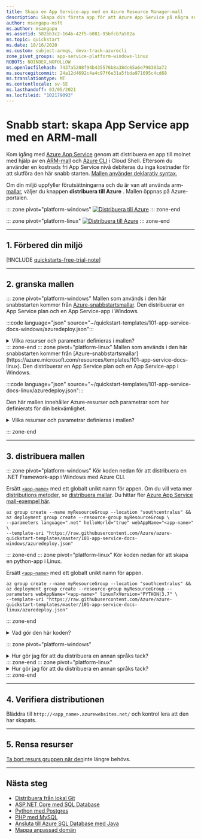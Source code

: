```yaml
---
title: Skapa en App Service-app med en Azure Resource Manager-mall
description: Skapa din första app för att Azure App Service på några sekunder med hjälp av en Azure Resource Manager-mall (ARM-mall), som är en av många sätt att distribuera till App Service.
author: msangapu-msft
ms.author: msangapu
ms.assetid: 582bb3c2-164b-42f5-b081-95bfcb7a502a
ms.topic: quickstart
ms.date: 10/16/2020
ms.custom: subject-armqs, devx-track-azurecli
zone_pivot_groups: app-service-platform-windows-linux
ROBOTS: NOINDEX,NOFOLLOW
ms.openlocfilehash: 7437a5208f94b435576b8a38dc65a6e798303a72
ms.sourcegitcommit: 24a12d4692c4a4c97f6e31a5fbda971695c4cd68
ms.translationtype: MT
ms.contentlocale: sv-SE
ms.lasthandoff: 03/05/2021
ms.locfileid: "102179093"
---
```

# <a name="quickstart-create-app-service-app-using-an-arm-template"></a>Snabb start: skapa App Service app med en ARM-mall

Kom igång med [Azure App Service](overview.md) genom att distribuera en app till molnet med hjälp av en <abbr title="En JSON-fil som definierar en eller flera Azure-resurser och beroenden mellan de distribuerade resurserna i deklarativt. Mallen kan användas för att distribuera resurserna på ett konsekvent sätt och upprepade gånger.">ARM-mall</abbr> och [Azure CLI](/cli/azure/get-started-with-azure-cli) i Cloud Shell. Eftersom du använder en kostnads fri App Service nivå debiteras du inga kostnader för att slutföra den här snabb starten. <abbr title="I deklarativ syntax beskriver du din avsedda distribution utan att skriva sekvensen med programmeringskommandon för att skapa den.">Mallen använder deklarativ syntax.</abbr>

 Om din miljö uppfyller förutsättningarna och du är van att använda arm- [mallar](../azure-resource-manager/templates/overview.md), väljer du knappen **distribuera till Azure** . Mallen öppnas på Azure-portalen.

::: zone pivot="platform-windows"
[![Distribuera till Azure](../media/template-deployments/deploy-to-azure.svg)](https://portal.azure.com/#create/Microsoft.Template/uri/https%3A%2F%2Fraw.githubusercontent.com%2FAzure%2Fazure-quickstart-templates%2Fmaster%2F101-app-service-docs-windows%2Fazuredeploy.json)
::: zone-end

::: zone pivot="platform-linux"
[![Distribuera till Azure](../media/template-deployments/deploy-to-azure.svg)](https://portal.azure.com/#create/Microsoft.Template/uri/https%3A%2F%2Fraw.githubusercontent.com%2FAzure%2Fazure-quickstart-templates%2Fmaster%2F101-app-service-docs-linux%2Fazuredeploy.json)
::: zone-end

<hr/>

## <a name="1-prepare-your-environment"></a>1. Förbered din miljö

[!INCLUDE [quickstarts-free-trial-note](../../includes/quickstarts-free-trial-note.md)]

<hr/>

## <a name="2-review-the-template"></a>2. granska mallen

::: zone pivot="platform-windows"
Mallen som används i den här snabbstarten kommer från [Azure-snabbstartsmallar](https://azure.microsoft.com/resources/templates/101-app-service-docs-windows). Den distribuerar en App Service plan och en App Service-app i Windows.

:::code language="json" source="~/quickstart-templates/101-app-service-docs-windows/azuredeploy.json":::

<details>
<summary>Vilka resurser och parametrar definieras i mallen?</summary>

Två Azure-resurser definieras i mallen:

* [**Microsoft. Web/Server grupper**](/azure/templates/microsoft.web/serverfarms): skapa en app service plan.
* [**Microsoft. Web/Sites**](/azure/templates/microsoft.web/sites): skapa en app service-app.

Följande tabell innehåller standard parametrar och deras beskrivningar:

| Parametrar | Typ    | Standardvärde                | Beskrivning |
|------------|---------|------------------------------|-------------|
| webAppName | sträng  | "webApp- **[`<uniqueString>`](../azure-resource-manager/templates/template-functions-string.md#uniquestring)** " | Appnamn |
| location   | sträng  | "[[resourceGroup (). location](../azure-resource-manager/templates/template-functions-resource.md#resourcegroup)]" | App-region |
| sku        | sträng  | F1                         | Instans storlek (F1 = kostnads fri nivå) |
| language   | sträng  | Studio                       | Programmerings språks tack (.net, php, Node, HTML) |
| Projektet | boolean | Falskt                        | True = distribuera "Hello World"-appen |
| Repo    | sträng  | " "                          | Extern git-lagrings platsen (valfritt) |

---

</details>
::: zone-end
::: zone pivot="platform-linux"
Mallen som används i den här snabbstarten kommer från [Azure-snabbstartsmallar](https://azure.microsoft.com/resources/templates/101-app-service-docs-linux). Den distribuerar en App Service plan och en App Service-app i Windows.

:::code language="json" source="~/quickstart-templates/101-app-service-docs-linux/azuredeploy.json":::

Den här mallen innehåller Azure-resurser och parametrar som har definierats för din bekvämlighet.

<details>
<summary>Vilka resurser och parametrar definieras i mallen?</summary>

Två Azure-resurser definieras i mallen:

* [**Microsoft. Web/Server grupper**](/azure/templates/microsoft.web/serverfarms): skapa en app service plan.
* [**Microsoft. Web/Sites**](/azure/templates/microsoft.web/sites): skapa en app service-app.

Följande tabell innehåller standard parametrar och deras beskrivningar:

| Parametrar | Typ    | Standardvärde                | Beskrivning |
|------------|---------|------------------------------|-------------|
| webAppName | sträng  | "webApp- **[`<uniqueString>`](../azure-resource-manager/templates/template-functions-string.md#uniquestring)** " | Appnamn |
| location   | sträng  | "[[resourceGroup (). location](../azure-resource-manager/templates/template-functions-resource.md#resourcegroup)]" | App-region |
| sku        | sträng  | F1                         | Instans storlek (F1 = kostnads fri nivå) |
| linuxFxVersion   | sträng  | "DOTNETCORE&#124;3,0        | "&#124; version av programmerings språks stack" |
| Repo    | sträng  | " "                          | Extern git-lagrings platsen (valfritt) |

---

</details>

::: zone-end

<hr/>

## <a name="3-deploy-the-template"></a>3. distribuera mallen

::: zone pivot="platform-windows"
Kör koden nedan för att distribuera en .NET Framework-app i Windows med Azure CLI. 

Ersätt <abbr title="Giltiga tecken tecken är `a-z` , `0-9` och `-` .">`<app-name>`</abbr> med ett globalt unikt namn för appen. Om du vill veta mer <abbr title="Du kan också använda Azure Portal, Azure PowerShell och REST API.">distributions metoder</abbr>, se [distribuera mallar](../azure-resource-manager/templates/deploy-powershell.md). Du hittar fler [Azure App Service mall-exempel här](https://azure.microsoft.com/resources/templates/?resourceType=Microsoft.Sites).

```azurecli-interactive
az group create --name myResourceGroup --location "southcentralus" &&
az deployment group create --resource-group myResourceGroup \
--parameters language=".net" helloWorld="true" webAppName="<app-name>" \
--template-uri "https://raw.githubusercontent.com/Azure/azure-quickstart-templates/master/101-app-service-docs-windows/azuredeploy.json"
```
::: zone-end
::: zone pivot="platform-linux"
Kör koden nedan för att skapa en python-app i Linux. 

Ersätt <abbr title="Giltiga tecken tecken är `a-z` , `0-9` och `-` .">`<app-name>`</abbr> med ett globalt unikt namn för appen.

```azurecli-interactive
az group create --name myResourceGroup --location "southcentralus" &&
az deployment group create --resource-group myResourceGroup --parameters webAppName="<app-name>" linuxFxVersion="PYTHON|3.7" \
--template-uri "https://raw.githubusercontent.com/Azure/azure-quickstart-templates/master/101-app-service-docs-linux/azuredeploy.json"
```
::: zone-end

<details>
<summary>Vad gör den här koden?</summary>
<p>Kommandona utför följande åtgärder:</p>
<ul>
<li>Skapa en standard <abbr title="En logisk behållare för relaterade Azure-resurser som du kan hantera som en enhet.">Resursgrupp</abbr>.</li>
<li>Skapa en standard <abbr title="Den plan som anger plats, storlek och funktioner i webb server gruppen som är värd för din app.">App Service-plan</abbr>.</li>
<li><a href="/cli/azure/webapp#az-webapp-create">Skapa en <abbr title="En representation av din webbapp, som innehåller din app-kod, DNS-värdnamn, certifikat och relaterade resurser. "> App Service app</abbr></a> med det angivna namnet.</li>
</ul>
</details>

::: zone pivot="platform-windows"
<details>
<summary>Hur gör jag för att du distribuera en annan språks tack?</summary>
Om du vill distribuera en annan språks tack uppdaterar du <abbr title="Den här mallen är kompatibel med .NET Core, .NET Framework, PHP, Node.js och statiska HTML-appar. "> språk parameter</abbr> med lämpliga värden. För Java, se <a href="/azure/app-service/quickstart-java-uiex">skapa Java-app</a>.

| Parametrar | Typ    | Standardvärde                | Beskrivning |
|------------|---------|------------------------------|-------------|
| language   | sträng  | Studio                       | Programmerings språks tack (.net, php, Node, HTML) |

---

</details>
::: zone-end
::: zone pivot="platform-linux"
<details>
<summary>Hur gör jag för att du distribuera en annan språks tack?</summary>
Om du vill distribuera en annan språks tack uppdaterar du `linuxFxVersion` med lämpliga värden. Exempel visas nedan. Om du vill visa aktuella versioner kör du följande kommando i Cloud Shell: `az webapp config show --resource-group myResourceGroup --name <app-name> --query linuxFxVersion`

| Språk    | Exempel                                              |
|-------------|------------------------------------------------------|
| **.NET**    | linuxFxVersion = "DOTNETCORE&#124;3,0"                 |
| **PHP**     | linuxFxVersion = "PHP&#124;7,4"                        |
| **Node.js** | linuxFxVersion = "NODE&#124;10,15"                     |
| **Java**    | linuxFxVersion = "JAVA&#124;1,8 &#124;TOMCAT&#124;9,0" |
| **Python**  | linuxFxVersion = "PYTHON&#124;3,7"                     |
| **Ruby**    | linuxFxVersion = "RUBY&#124;2,6"                       |

---

</details>
::: zone-end

<hr/>

## <a name="4-validate-the-deployment"></a>4. Verifiera distributionen

Bläddra till `http://<app_name>.azurewebsites.net/` och kontrol lera att den har skapats.

<hr/>

## <a name="5-clean-up-resources"></a>5. Rensa resurser

[Ta bort resurs gruppen när den](../azure-resource-manager/management/delete-resource-group.md?tabs=azure-portal#delete-resource-group)inte längre behövs.

<hr/>

## <a name="next-steps"></a>Nästa steg

- [Distribuera från lokal Git](deploy-local-git.md)
- [ASP.NET Core med SQL Database](tutorial-dotnetcore-sqldb-app.md)
- [Python med Postgres](tutorial-python-postgresql-app.md)
- [PHP med MySQL](tutorial-php-mysql-app.md)
- [Ansluta till Azure SQL Database med Java](../azure-sql/database/connect-query-java.md?toc=%2fazure%2fjava%2ftoc.json)
- [Mappa anpassad domän](app-service-web-tutorial-custom-domain-uiex.md)

